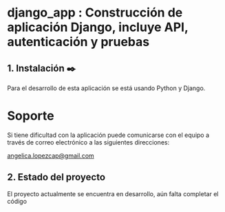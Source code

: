 # django_app : Construcción de aplicación Django, incluye API, autenticación y pruebas

## 1. Instalación ✒️
Para el desarrollo de esta aplicación se está usando Python y Django.

# Soporte
Si tiene dificultad con la aplicación puede comunicarse con el equipo a través de correo
electrónico a las siguientes direcciones:

angelica.lopezcap@gmail.com

## 2. Estado del proyecto
El proyecto actualmente se encuentra en desarrollo, aún falta completar el código

